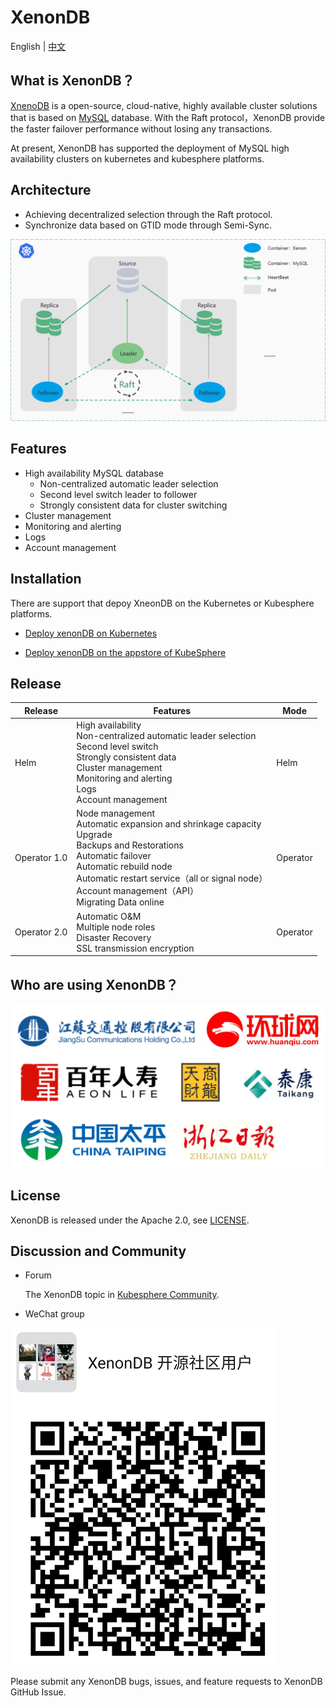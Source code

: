 
# XenonDB

English | [中文](README_zh.md) 

## What is XenonDB？

[XnenoDB](https://github.com/radondb/xenondb) is a open-source, cloud-native, highly available cluster solutions that is based on [MySQL](https://MySQL.org) database. With the Raft protocol，XenonDB provide the faster failover performance without losing any transactions. 

At present, XenonDB has supported the deployment of MySQL high availability clusters on kubernetes and kubesphere platforms.

## Architecture

- Achieving decentralized selection through the Raft protocol.
- Synchronize data based on GTID mode through Semi-Sync.

![](docs/images/XenonDB_Architecture_1.png)

## Features

- High availability MySQL database
    - Non-centralized automatic leader selection
    - Second level switch leader to follower 
    - Strongly consistent data for cluster switching
- Cluster management
- Monitoring and alerting
- Logs
- Account management

## Installation

There are support that depoy XneonDB on the Kubernetes or Kubesphere platforms.

- [Deploy xenonDB on Kubernetes](docs/Kubernetes/deploy_xenondb_on_kubernetes.md) 

- [Deploy xenonDB on the appstore of KubeSphere](docs/KubeSphere/deploy_xenondb_on_kubesphere.md)

## Release

| Release | Features  | Mode |
|------|--------|--------|
| Helm | High availability <br> Non-centralized automatic leader selection <br>  Second level switch <br> Strongly consistent data <br> Cluster management <br> Monitoring and alerting <br> Logs <br> Account management | Helm |
| Operator 1.0 | Node management <br> Automatic expansion and shrinkage capacity <br> Upgrade <br> Backups and Restorations <br> Automatic failover <br> Automatic rebuild node <br> Automatic restart service（all or signal node）<br> Account management（API）<br> Migrating Data online | Operator |
| Operator 2.0 | Automatic O&M <br> Multiple node roles <br> Disaster Recovery <br> SSL transmission encryption  | Operator |
## Who are using XenonDB？

![](docs/images/users.png)
## License

XenonDB is released under the Apache 2.0, see [LICENSE](./LICENSE).
## Discussion and Community

- Forum
  
  The XenonDB topic in [Kubesphere Community](https://kubesphere.com.cn/forum/).

- WeChat group

![](docs/images/wechat_group.png)

Please submit any XenonDB bugs, issues, and feature requests to XenonDB GitHub Issue.

